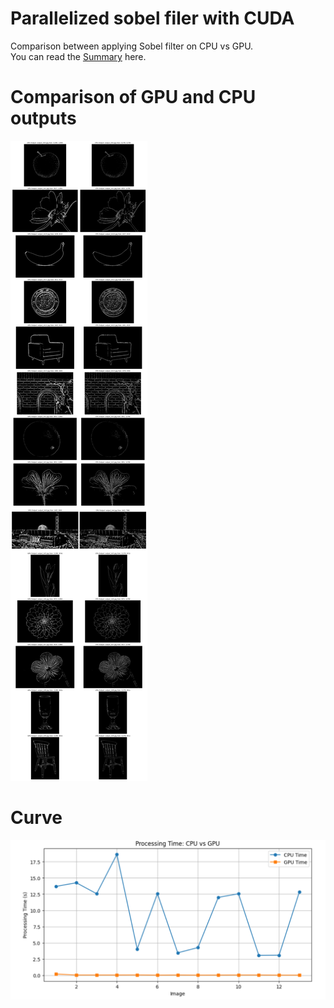 # Parallelized sobel filer with CUDA
Comparison between applying Sobel filter on CPU vs GPU.<br>
You can read the [Summary](Rapport_GPU.pdf) here.
# Comparison of GPU and CPU outputs
![Comparison of GPU and CPU outputs](output_comparison.png)
# Curve 
![Comparison of GPU and CPU execution time](curves.png)
